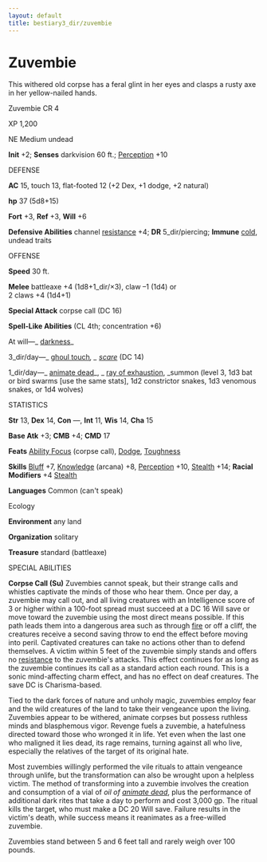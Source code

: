 ```yaml
---
layout: default
title: bestiary3_dir/zuvembie
---
```

# Zuvembie

This withered old corpse has a feral glint in her eyes and clasps a rusty axe in her yellow-nailed hands.

Zuvembie CR 4

XP 1,200

NE Medium undead

**Init** +2; **Senses** darkvision 60 ft.; [Perception](../skills_dir/perception#_perception) +10

DEFENSE

**AC** 15, touch 13, flat-footed 12 (+2 Dex, +1 dodge, +2 natural)

**hp** 37 (5d8+15)

**Fort** +3, **Ref** +3, **Will** +6

**Defensive Abilities** channel [resistance](../monsters_dir/universalMonsterRules#_resistance) +4; **DR** 5_dir/piercing; **Immune** [cold](../monsters_dir/creatureTypes#_cold-subtype), undead traits

OFFENSE

**Speed** 30 ft.

**Melee** battleaxe +4 (1d8+1_dir/×3), claw –1 (1d4) or   
2 claws +4 (1d4+1)

**Special Attack** corpse call (DC 16)

**Spell-Like Abilities** (CL 4th; concentration +6)

At will—_ [darkness](../spells_dir/darkness#_darkness)_

3_dir/day—_ [ghoul touch](../spells_dir/ghoulTouch#_ghoul-touch)_, _ [scare](../spells_dir/scare#_scare)_ (DC 14)

1_dir/day—_ [animate dead](../spells_dir/animateDead#_animate-dead)_, _ [ray of exhaustion](../spells_dir/rayOfExhaustion#_ray-of-exhaustion), _summon (level 3, 1d3 bat or bird swarms [use the same stats], 1d2 constrictor snakes, 1d3 venomous snakes, or 1d4 wolves)

STATISTICS

**Str** 13, **Dex** 14, **Con** —, **Int** 11, **Wis** 14, **Cha** 15

**Base Atk** +3; **CMB** +4; **CMD** 17

**Feats** [Ability Focus](../monsters_dir/monsterFeats#_ability-focus) (corpse call), [Dodge](../feats#_dodge), [Toughness](../feats#_toughness)

**Skills** [Bluff](../skills_dir/bluff#_bluff) +7, [Knowledge](../skills_dir/knowledge#_knowledge) (arcana) +8, [Perception](../skills_dir/perception#_perception) +10, [Stealth](../skills_dir/stealth#_stealth) +14; **Racial Modifiers** +4 [Stealth](../skills_dir/stealth#_stealth)

**Languages** Common (can't speak)

Ecology

**Environment** any land

**Organization** solitary

**Treasure** standard (battleaxe)

SPECIAL ABILITIES

**Corpse Call (Su)** Zuvembies cannot speak, but their strange calls and whistles captivate the minds of those who hear them. Once per day, a zuvembie may call out, and all living creatures with an Intelligence score of 3 or higher within a 100-foot spread must succeed at a DC 16 Will save or move toward the zuvembie using the most direct means possible. If this path leads them into a dangerous area such as through [fire](../monsters_dir/creatureTypes#_fire-subtype) or off a cliff, the creatures receive a second saving throw to end the effect before moving into peril. Captivated creatures can take no actions other than to defend themselves. A victim within 5 feet of the zuvembie simply stands and offers no [resistance](../monsters_dir/universalMonsterRules#_resistance) to the zuvembie's attacks. This effect continues for as long as the zuvembie continues its call as a standard action each round. This is a sonic mind-affecting charm effect, and has no effect on deaf creatures. The save DC is Charisma-based.

Tied to the dark forces of nature and unholy magic, zuvembies employ fear and the wild creatures of the land to take their vengeance upon the living. Zuvembies appear to be withered, animate corpses but possess ruthless minds and blasphemous vigor. Revenge fuels a zuvembie, a hatefulness directed toward those who wronged it in life. Yet even when the last one who maligned it lies dead, its rage remains, turning against all who live, especially the relatives of the target of its original hate.

Most zuvembies willingly performed the vile rituals to attain vengeance through unlife, but the transformation can also be wrought upon a helpless victim. The method of transforming into a zuvembie involves the creation and consumption of a vial of _oil of [animate dead](../spells_dir/animateDead#_animate-dead)_, plus the performance of additional dark rites that take a day to perform and cost 3,000 gp. The ritual kills the target, who must make a DC 20 Will save. Failure results in the victim's death, while success means it reanimates as a free-willed zuvembie.

Zuvembies stand between 5 and 6 feet tall and rarely weigh over 100 pounds.

